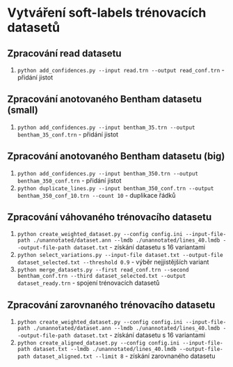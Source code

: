 # Vytváření soft-labels trénovacích datasetů

## Zpracování read datasetu
1. ```python add_confidences.py --input read.trn --output read_conf.trn``` - přidání jistot

## Zpracování anotovaného Bentham datasetu (small)
1. ```python add_confidences.py --input bentham_35.trn --output bentham_35_conf.trn``` - přidání jistot

## Zpracování anotovaného Bentham datasetu (big)
1. ```python add_confidences.py --input bentham_350.trn --output bentham_350_conf.trn``` - přidání jistot
2. ```python duplicate_lines.py --input bentham_350_conf.trn --output bentham_350_conf_10.trn --count 10``` - duplikace řádků

## Zpracování váhovaného trénovacího datasetu
1. ```python create_weighted_dataset.py --config config.ini --input-file-path ./unannotated/dataset.ann --lmdb ./unannotated/lines_40.lmdb --output-file-path dataset.txt``` - získání datasetu s 16 variantami
2. ```python select_variations.py --input-file dataset.txt --output-file dataset_selected.txt --threshold 0.9``` - výběr nejjistějších variant
3. ```python merge_datasets.py --first read_conf.trn --second bentham_conf.trn --third dataset_selected.txt --output dataset_ready.trn``` - spojení trénovacích datasetů

## Zpracování zarovnaného trénovacího datasetu
1. ```python create_weighted_dataset.py --config config.ini --input-file-path ./unannotated/dataset.ann --lmdb ./unannotated/lines_40.lmdb --output-file-path dataset.txt``` - získání datasetu s 16 variantami
2. ```python create_aligned_dataset.py --config config.ini --input-file-path dataset.txt --lmdb ./unannotated/lines_40.lmdb --output-file-path dataset_aligned.txt --limit 8``` - získání zarovnaného datasetu
